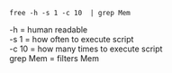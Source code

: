 

```
free -h -s 1 -c 10  | grep Mem
```

-h = human readable     
-s 1 = how often to execute script      
-c 10 = how many times to execute script    
grep Mem = filters Mem


